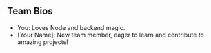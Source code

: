 ## Team Bios

- You: Loves Node and backend magic.
- [Your Name]: New team member, eager to learn and contribute to amazing projects!